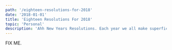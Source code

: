 ```yaml
---
path: '/eighteen-resolutions-for-2018'
date: '2018-01-01'
title: 'Eighteen Resolutions For 2018'
topic: 'Personal'
description: 'Ahh New Years Resolutions. Each year we all make superficial promises to ourselves to change facets of our life. Truth be told I don’t love New Years resolutions, because when we get down to it, we’re openly admitting the things we’re unhappy with, promising to change them, and then those goals slowly slip away.'
---
```


FIX ME.
